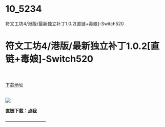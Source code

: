 # 10_5234
符文工坊4/港版/最新独立补丁1.0.2[直链+毒娘]-Switch520
# 符文工坊4/港版/最新独立补丁1.0.2[直链+毒娘]-Switch520
 <br/></br>
[下载地址](https://www.switch520.cc/article/5234 "下载地址")
<br/></br>

<p><span><strong><img src="https://ae01.alicdn.com/kf/U806faaafc3124244b323643e0aed85ec0.jpg"></strong></span></p>
<p><span><strong>直链下载：</strong></span><a href="https://ziyuan3.free520.net/yaoxia1/%5B010009400DD38800%5D%5BHK%5D%5Bv131072%5D%5BCR-50%5D.nsz" target="_self" style="text-decoration: underline" rel="noopener noreferrer"><span><strong>点我</strong></span></a></p>
<p><span><strong>—————————</strong></span></p>
